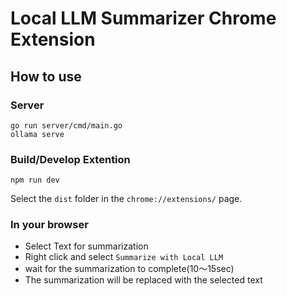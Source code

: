 # Local LLM Summarizer Chrome Extension

## How to use
### Server
```shell
go run server/cmd/main.go
ollama serve
```

### Build/Develop Extention
```shell
npm run dev
```
Select the `dist` folder in the `chrome://extensions/` page.

### In your browser
- Select Text for summarization
- Right click and select `Summarize with Local LLM`
- wait for the summarization to complete(10～15sec)
- The summarization will be replaced with the selected text
